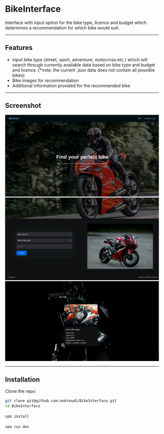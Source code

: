 # BikeInterface

Interface with input option for the bike type, licence and budget which determines a recommendation for which bike would suit.

---

## Features
- Input bike type (street, sport, adventure, motocross etc.) which will search through currently available data based on bike type and budget and licence. (*note: the current .json data does not contain all possible bikes)
- Bike images for recommendation
- Additional information provided for the recommended bike 

---

## Screenshot
![App Screenshot](./src/assets/bikeFindHome.png)
![App Screenshot](./src/assets/bikeFindForm.png)
![App Screenshot](./src/assets/bikeFindResult.png)

---

## Installation 

Clone the repo:
```bash
git clone git@github.com:andreaa5/BikeInterface.git
cd BikeInterface

npm install

npm run dev 



